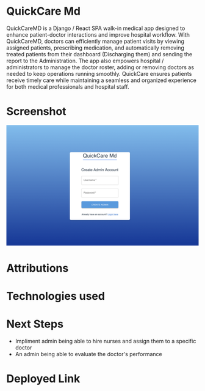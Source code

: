 # QuickCare Md

QuickCareMD is a Django / React SPA walk-in medical app designed to enhance patient-doctor interactions and improve hospital workflow. With QuickCareMD, doctors can efficiently manage patient visits by viewing assigned patients, prescribing medication, and automatically removing treated patients from their dashboard (Discharging them) and sending the report to the Administration. The app also empowers hospital / administrators to manage the doctor roster, adding or removing doctors as needed to keep operations running smoothly. QuickCare ensures patients receive timely care while maintaining a seamless and organized experience for both medical professionals and hospital staff.


# Screenshot

![landingPage](src/assets/LandingDash.png)


# Attributions



# Technologies used



# Next Steps
- Impliment admin being able to hire nurses and assign them to a specific doctor
- An admin being able to evaluate the doctor's performance



# Deployed Link


